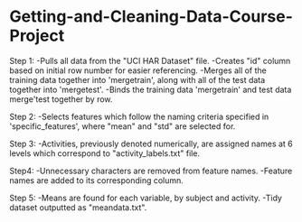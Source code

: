 # Getting-and-Cleaning-Data-Course-Project

Step 1:
-Pulls all data from the "UCI HAR Dataset" file.
-Creates "id" column based on initial row number for easier referencing.
-Merges all of the training data together into 'mergetrain', along with all of the test data together into 'mergetest'.
-Binds the training data 'mergetrain' and test data merge'test together by row.

Step 2:
-Selects features which follow the naming criteria specified in 'specific_features', where "mean" and "std" are selected for.

Step 3:
-Activities, previously denoted numerically, are assigned names at 6 levels which correspond to "activity_labels.txt" file.

Step4:
-Unnecessary characters are removed from feature names.
-Feature names are added to its corresponding column.

Step 5:
-Means are found for each variable, by subject and activity.
-Tidy dataset outputted as "meandata.txt".
